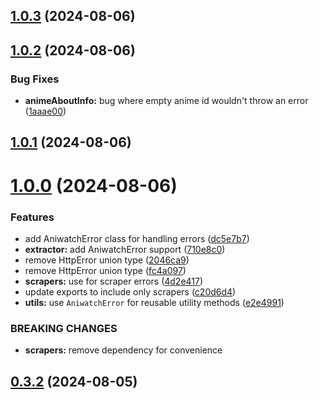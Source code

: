 ## [1.0.3](https://github.com/ghoshRitesh12/aniwatch/compare/v1.0.2...v1.0.3) (2024-08-06)



## [1.0.2](https://github.com/ghoshRitesh12/aniwatch/compare/v1.0.1...v1.0.2) (2024-08-06)


### Bug Fixes

* **animeAboutInfo:** bug where empty anime id wouldn't throw an error ([1aaae00](https://github.com/ghoshRitesh12/aniwatch/commit/1aaae00d241422f277c0b5a9499a2ffc196bd2cf))



## [1.0.1](https://github.com/ghoshRitesh12/aniwatch/compare/v1.0.0...v1.0.1) (2024-08-06)



# [1.0.0](https://github.com/ghoshRitesh12/aniwatch/compare/v0.3.2...v1.0.0) (2024-08-06)


### Features

* add AniwatchError class for handling errors ([dc5e7b7](https://github.com/ghoshRitesh12/aniwatch/commit/dc5e7b77f03a27632adddbf1099f16ba58674e23))
* **extractor:** add AniwatchError support ([710e8c0](https://github.com/ghoshRitesh12/aniwatch/commit/710e8c0d2720cf625272f1e65600ed7221d83a23))
* remove HttpError union type ([2046ca9](https://github.com/ghoshRitesh12/aniwatch/commit/2046ca9a892c2b7c2444edd7d979b21773d05acf))
* remove HttpError union type ([fc4a097](https://github.com/ghoshRitesh12/aniwatch/commit/fc4a097ff044b6b1b4cb119f2d5aeba3b461b0cb))
* **scrapers:** use  for scraper errors ([4d2e417](https://github.com/ghoshRitesh12/aniwatch/commit/4d2e417611b247a3246dd15258fefb175b10f192))
* update exports to include only scrapers ([c20d6d4](https://github.com/ghoshRitesh12/aniwatch/commit/c20d6d47303746b6d5a80db5c655e3d0adb93340))
* **utils:** use `AniwatchError` for reusable utility methods ([e2e4991](https://github.com/ghoshRitesh12/aniwatch/commit/e2e49915a99d22d44c01c76ea25e5606e42f1ad5))


### BREAKING CHANGES

* **scrapers:** remove  dependency for convenience



## [0.3.2](https://github.com/ghoshRitesh12/aniwatch/compare/v0.3.1...v0.3.2) (2024-08-05)



